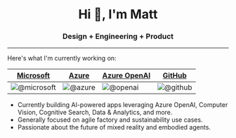<h1 align="center">Hi 👋, I'm Matt</h1>
<h3 align="center">Design + Engineering + Product</h3>

-----

<p align="left">Here's what I'm currently working on:</p>

[Microsoft](https://github.com/microsoft) | [Azure](https://github.com/Azure) | [Azure OpenAI](https://github.com/openai) | [GitHub](https://github.com/github)
--- | --- | --- | ---
![@microsoft](https://avatars.githubusercontent.com/microsoft?s=150&v=1) | ![@azure](https://avatars.githubusercontent.com/Azure?s=150&v=1) | ![@openai](https://avatars.githubusercontent.com/u/14957082?s=150&v=4) | ![@github](https://avatars.githubusercontent.com/github?s=150&v=1)


* Currently building AI-powered apps leveraging Azure OpenAI, Computer Vision, Cognitive Search, Data & Analytics, and more.
* Generally focused on agile factory and sustainability use cases.
* Passionate about the future of mixed reality and embodied agents.

<!--
[@immersive-web](https://github.com/immersive-web) | [@MozillaReality](https://github.com/MozillaReality) | [@aframevr](https://github.com/aframevr) | [@babylonjs](https://github.com/babylonjs)
--- | --- | --- | ---
![@immersive-web](https://avatars.githubusercontent.com/immersive-web?s=150&v=1) | ![@MozillaReality](https://avatars.githubusercontent.com/MozillaReality?s=150&v=1) | ![@aframevr](https://avatars.githubusercontent.com/aframevr?s=150&v=1) | ![@babylonjs](https://avatars.githubusercontent.com/babylonjs?s=150&v=1)
-->
